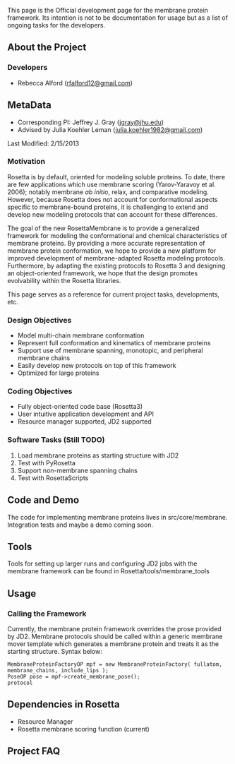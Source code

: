 This page is the Official development page for the membrane protein framework. Its intention is not to be documentation for usage but as a list of ongoing tasks for the developers. 

## About the Project

### Developers
- Rebecca Alford ([rfalford12@gmail.com](rfalford12@gmail.com))

## MetaData
- Corresponding PI: Jeffrey J. Gray ([jgray@jhu.edu](jgray@jhu.edu))
- Advised by Julia Koehler Leman ([julia.koehler1982@gmail.com](julia.koehler1982@gmail.com))

Last Modified: 2/15/2013

### Motivation
Rosetta is by default, oriented for modeling soluble proteins. To date, there are few applications which use membrane scoring (Yarov-Yaravoy et al. 2006); notably membrane _ab initio_, relax, and comparative modeling. However, because Rosetta does not account for conformational aspects specific to membrane-bound proteins, it is challenging to extend and develop new modeling protocols that can account for these differences. 

The goal of the new RosettaMembrane is to provide a generalized framework for modeling the conformational and chemical characteristics of membrane proteins. By providing a more accurate representation of membrane protein conformation, we hope to provide a new platform for improved development of membrane-adapted Rosetta modeling protocols. Furthermore, by adapting the existing protocols to Rosetta 3 and designing an object-oriented framework, we hope that the design promotes evolvability within the Rosetta libraries. 

This page serves as a reference for current project tasks, developments, etc. 

### Design Objectives
* Model multi-chain membrane conformation
* Represent full conformation and kinematics of membrane proteins
* Support use of membrane spanning, monotopic, and peripheral membrane chains
* Easily develop new protocols on top of this framework
* Optimized for large proteins

### Coding Objectives
* Fully object-oriented code base (Rosetta3)
* User intuitive application development and API
* Resource manager supported, JD2 supported

### Software Tasks (Still TODO)
1. Load membrane proteins as starting structure with JD2
2. Test with PyRosetta
3. Support non-membrane spanning chains
4. Test with RosettaScripts

## Code and Demo
The code for implementing membrane proteins lives in src/core/membrane. Integration tests and maybe a demo coming soon. 

## Tools
Tools for setting up larger runs and configuring JD2 jobs with the membrane framework can be found in Rosetta/tools/membrane_tools

## Usage

### Calling the Framework
Currently, the membrane protein framework overrides the prose provided by JD2. Membrane protocols should be called within a generic membrane mover template which generates a membrane protein and treats it as the starting structure. Syntax below: 

```
MembraneProteinFactoryOP mpf = new MembraneProteinFactory( fullatom, membrane_chains, include_lips );
PoseOP pose = mpf->create_membrane_pose();
protocol
```

## Dependencies in Rosetta
* Resource Manager
* Rosetta membrane scoring function (current)

## Project FAQ